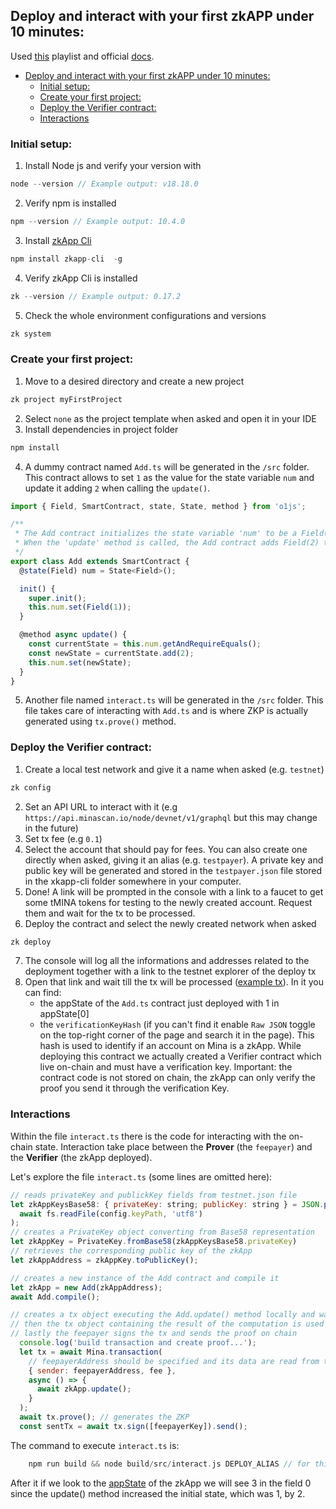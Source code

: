 ## Deploy and interact with your first zkAPP under 10 minutes:
Used [this](https://www.youtube.com/playlist?list=PLItixFkgfjYEvV0SwNpguAu-sNQ4cjyZ0) playlist and official [docs](https://docs.minaprotocol.com/zkapps/writing-a-zkapp).

- [Deploy and interact with your first zkAPP under 10 minutes:](#deploy-and-interact-with-your-first-zkapp-under-10-minutes)
  - [Initial setup:](#initial-setup)
  - [Create your first project:](#create-your-first-project)
  - [Deploy the Verifier contract:](#deploy-the-verifier-contract)
  - [Interactions](#interactions)


### Initial setup:

1. Install Node js and verify your version with 
  ```c
  node --version // Example output: v18.18.0
  ```
2. Verify npm is installed
  ```c
  npm --version // Example output: 10.4.0
  ```
3. Install [zkApp Cli](https://github.com/o1-labs/zkapp-cli)
  ```c
  npm install zkapp-cli  -g
  ```
4. Verify zkApp Cli is installed
  ```c
  zk --version // Example output: 0.17.2
  ```
5. Check the whole environment configurations and versions
  ```c
  zk system 
  ```

### Create your first project:
1. Move to a desired directory and create a new project  
  ```c
  zk project myFirstProject 
  ```
2. Select `none` as the project template when asked and open it in your IDE
3. Install dependencies in project folder
  ```c
  npm install
  ```
4. A dummy contract named `Add.ts` will be generated in the `/src` folder. This contract allows to set `1` as the value for the state variable `num` and update it adding `2` when calling the `update()`.
```js
import { Field, SmartContract, state, State, method } from 'o1js';

/**
 * The Add contract initializes the state variable 'num' to be a Field(1) value by default when deployed.
 * When the 'update' method is called, the Add contract adds Field(2) to its 'num' contract state.
 */
export class Add extends SmartContract {
  @state(Field) num = State<Field>();

  init() {
    super.init();
    this.num.set(Field(1));
  }

  @method async update() {
    const currentState = this.num.getAndRequireEquals();
    const newState = currentState.add(2);
    this.num.set(newState);
  }
}
```
5. Another file named `interact.ts` will be generated in the `/src` folder. This file takes care of interacting with `Add.ts` and is where ZKP is actually generated using `tx.prove()` method.


### Deploy the Verifier contract:
1. Create a local test network and give it a name when asked (e.g. `testnet`)
  ```c
  zk config 
  ```
2. Set an API URL to interact with it (e.g `https://api.minascan.io/node/devnet/v1/graphql` but this may change in the future)
3. Set tx fee (e.g `0.1`)
4. Select the account that should pay for fees. You can also create one directly when asked, giving it an alias (e.g. `testpayer`). A private key and public key will be generated and stored in the `testpayer.json` file stored in the xkapp-cli folder somewhere in your computer. 
5. Done! A link will be prompted in the console with a link to a faucet to get some tMINA tokens for testing to the newly created account. Request them and wait for the tx to be processed.
6. Deploy the contract and select the newly created network when asked
  ```c
  zk deploy
  ```
7. The console will log all the informations and addresses related to the deployment together with a link to the testnet explorer of the deploy tx
8. Open that link and wait till the tx will be processed ([example tx](https://minascan.io/devnet/tx/5JtVRNaeF7qT9qbw2gexhirwNBnxWvFQn6U6SdHELAtwBrHdRJKd?type=zk-tx)). In it you can find:
   - the appState of the `Add.ts` contract just deployed with 1 in appState[0] 
   - the `verificationKeyHash` (if you can't find it enable `Raw JSON` toggle on the top-right corner of the page and search it in the page). This hash is used to identify if an account on Mina is a zkApp. While deploying this contract we actually created a Verifier contract which live on-chain and must have a verification key. Important: the contract code is not stored on chain, the zkApp can only verify the proof you send it through the verification Key.
### Interactions
Within the file `interact.ts` there is the code for interacting with the on-chain state. Interaction take place between the **Prover** (the `feepayer`) and the **Verifier** (the zkApp deployed).

Let's explore the file `interact.ts` (some lines are omitted here):
```js
// reads privateKey and publickKey fields from testnet.json file
let zkAppKeysBase58: { privateKey: string; publicKey: string } = JSON.parse(
  await fs.readFile(config.keyPath, 'utf8') 
);
// creates a PrivateKey object converting from Base58 representation
let zkAppKey = PrivateKey.fromBase58(zkAppKeysBase58.privateKey)
// retrieves the corresponding public key of the zkApp
let zkAppAddress = zkAppKey.toPublicKey();

// creates a new instance of the Add contract and compile it
let zkApp = new Add(zkAppAddress);
await Add.compile();

// creates a tx object executing the Add.update() method locally and waits for its result
// then the tx object containing the result of the computation is used to generate a ZKP
// lastly the feepayer signs the tx and sends the proof on chain
  console.log('build transaction and create proof...');
  let tx = await Mina.transaction(
    // feepayerAddress should be specified and its data are read from the file which path is stored in config.json . In this example are read from testpayer.json we created during deployment
    { sender: feepayerAddress, fee },
    async () => {
      await zkApp.update();
    }
  );
  await tx.prove(); // generates the ZKP
  const sentTx = await tx.sign([feepayerKey]).send();

```

The command to execute `interact.ts` is:
```c
    npm run build && node build/src/interact.js DEPLOY_ALIAS // for this example DEPLOY_ALIAS=testnet
```
After it if we look to the [appState](https://minascan.io/devnet/account/B62qkebMxnT4U7vnDJ5WuRMMvAMfRZmLCe7DBS4Q4DLvGHnzuxAv498) of the zkApp we will see 3 in the field 0 since the update() method increased the initial state, which was 1, by 2.
